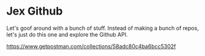 # Jex Github

Let's goof around with a bunch of stuff.  Instead of making a bunch of repos,
let's just do this one and explore the Github API.



https://www.getpostman.com/collections/58adc80c4ba6bcc5302f
